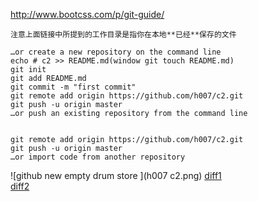 
http://www.bootcss.com/p/git-guide/  
```
注意上面链接中所提到的工作目录是指你在本地**已经**保存的文件

```


```
…or create a new repository on the command line
echo # c2 >> README.md(window git touch README.md)
git init
git add README.md
git commit -m "first commit"
git remote add origin https://github.com/h007/c2.git
git push -u origin master
…or push an existing repository from the command line


git remote add origin https://github.com/h007/c2.git
git push -u origin master
…or import code from another repository
```
![github new empty drum store ](h007 c2.png)
[diff1](http://www.cnblogs.com/cspku/articles/Git_cmds.html)  
[diff2](http://www.cnblogs.com/wish123/p/3963224.html)
